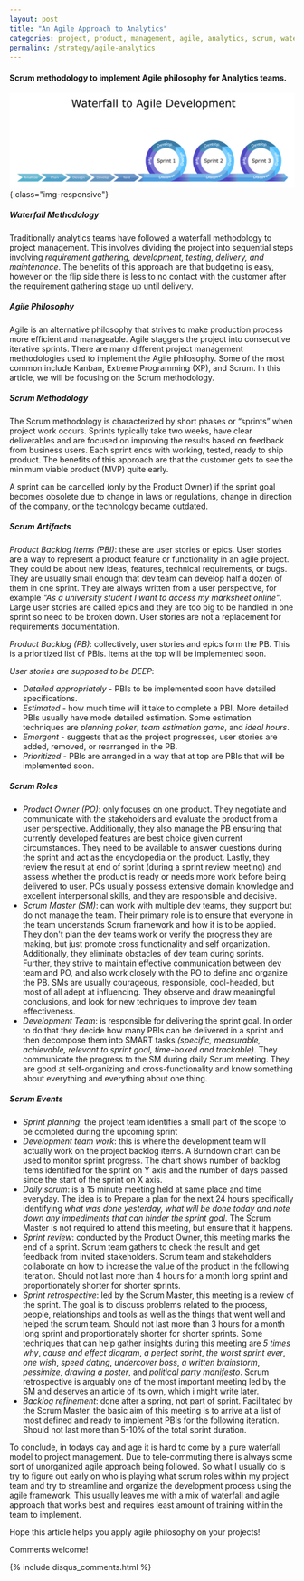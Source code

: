 ```yaml
---
layout: post
title: "An Agile Approach to Analytics"
categories: project, product, management, agile, analytics, scrum, waterfall, sprint
permalink: /strategy/agile-analytics
---
```

#### Scrum methodology to implement Agile philosophy for Analytics teams. 

![optimizing-retention](/images/strategy/waterfall-to-agile-revised.jpg){:class="img-responsive"}

##### Waterfall Methodology
Traditionally analytics teams have followed a waterfall methodology to project management. This involves dividing the project into sequential steps involving *requirement gathering, development, testing, delivery, and maintenance*. The benefits of this approach are that budgeting is easy, however on the flip side there is less to no contact with the customer after the requirement gathering stage up until delivery. 

##### Agile Philosophy
Agile is an alternative philosophy that strives to make production process more efficient and manageable. Agile staggers the project into consecutive iterative sprints. There are many different project management methodologies used to implement the Agile philosophy. Some of the most common include Kanban, Extreme Programming (XP), and Scrum. In this article, we will be focusing on the Scrum methodology. 

##### Scrum Methodology
The Scrum methodology is characterized by short phases or “sprints” when project work occurs. Sprints typically take two weeks, have clear deliverables and are focused on improving the results based on feedback from business users. Each sprint ends with working, tested, ready to ship product. The benefits of this approach are that the customer gets to see the minimum viable product (MVP) quite early. 

A sprint can be cancelled (only by the Product Owner) if the sprint goal becomes obsolete due to change in laws or regulations, change in direction of the company, or the technology became outdated. 

##### Scrum Artifacts
*Product Backlog Items (PBI)*: these are user stories or epics. User stories are a way to represent a product feature or functionality in an agile project. They could be about new ideas, features, technical requirements, or bugs. They are usually small enough that dev team can develop half a dozen of them in one sprint. They are always written from a user perspective, for example *"As a university student I want to access my marksheet online"*. Large user stories are called epics and they are too big to be handled in one sprint so need to be broken down. User stories are not a replacement for requirements documentation.

*Product Backlog (PB)*: collectively, user stories and epics form the PB. This is a prioritized list of PBIs. Items at the top will be implemented soon. 

*User stories are supposed to be DEEP*: 
- *Detailed appropriately* - PBIs to be implemented soon have detailed specifications. 
- *Estimated* - how much time will it take to complete a PBI. More detailed PBIs usually have mode detailed estimation. Some estimation techniques are *planning poker*, *team estimation game*, and *ideal hours*. 
- *Emergent* - suggests that as the project progresses, user stories are added, removed, or rearranged in the PB. 
- *Prioritized* - PBIs are arranged in a way that at top are PBIs that will be implemented soon.

##### Scrum Roles
- *Product Owner (PO)*: only focuses on one product. They negotiate and communicate with the stakeholders and evaluate the product from a user perspective. Additionally, they also manage the PB ensuring that currently developed features are best choice given current circumstances. They need to be available to answer questions during the sprint and act as the encyclopedia on the product. Lastly, they review the result at end of sprint (during a sprint review meeting) and assess whether the product is ready or needs more work before being delivered to user. POs usually possess extensive domain knowledge and excellent interpersonal skills, and they are responsible and decisive. 
- *Scrum Master (SM)*: can work with multiple dev teams, they support but do not manage the team. Their primary role is to ensure that everyone in the team understands Scrum framework and how it is to be applied. They don't plan the dev teams work or verify the progress they are making, but just promote cross functionality and self organization. Additionally, they eliminate obstacles of dev team during sprints. Further, they strive to maintain effective communication between dev team and PO, and also work closely with the PO to define and organize the PB. SMs are usually courageous, responsible, cool-headed, but most of all adept at influencing. They observe and draw meaningful conclusions, and look for new techniques to improve dev team effectiveness. 
- *Development Team*: is responsible for delivering the sprint goal. In order to do that they decide how many PBIs can be delivered in a sprint and then decompose them into SMART tasks *(specific, measurable, achievable, relevant to sprint goal, time-boxed and trackable)*. They communicate the progress to the SM during daily Scrum meeting. They are good at self-organizing and cross-functionality and know something about everything and everything about one thing. 

##### Scrum Events
- *Sprint planning*: the project team identifies a small part of the scope to be completed during the upcoming sprint
- *Development team work*: this is where the development team will actually work on the project backlog items. A Burndown chart can be used to monitor sprint progress. The chart shows number of backlog items identified for the sprint on Y axis and the number of days passed since the start of the sprint on X axis. 
- *Daily scrum*: is a 15 minute meeting held at same place and time everyday. The idea is to Prepare a plan for the next 24 hours specifically identifying *what was done yesterday, what will be done today and note down any impediments that can hinder the sprint goal*. The Scrum Master is not required to attend this meeting, but ensure that it happens. 
- *Sprint review*: conducted by the Product Owner, this meeting marks the end of a sprint. Scrum team gathers to check the result and get feedback from invited stakeholders. Scrum team and stakeholders collaborate on how to increase the value of the product in the following iteration. Should not last more than 4 hours for a month long sprint and proportionately shorter for shorter sprints. 
- *Sprint retrospective*: led by the Scrum Master, this meeting is a review of the sprint. The goal is to discuss problems related to the process, people, relationships and tools as well as the things that went well and helped the scrum team. Should not last more than 3 hours for a month long sprint and proportionately shorter for shorter sprints. Some techniques that can help gather insights during this meeting are *5 times why*, *cause and effect diagram*, *a perfect sprint*, *the worst sprint ever*, *one wish*, *speed dating*, *undercover boss*, *a written brainstorm*, *pessimize*, *drawing a poster*, and *political party manifesto*. Scrum retrospective is arguably one of the most important meeting led by the SM and deserves an article of its own, which i might write later. 
- *Backlog refinement*: done after a spring, not part of sprint. Facilitated by the Scrum Master, the basic aim of this meeting is to arrive at a list of most defined and ready to implement PBIs for the following iteration. Should not last more than 5-10% of the total sprint duration. 

To conclude, in todays day and age it is hard to come by a pure waterfall model to project management. Due to tele-commuting there is always some sort of unorganized agile approach being followed. So what I usually do is try to figure out early on who is playing what scrum roles within my project team and try to streamline and organize the development process using the agile framework. This usually leaves me with a mix of waterfall and agile approach that works best and requires least amount of training within the team to implement. 

Hope this article helps you apply agile philosophy on your projects!

Comments welcome!

{% include disqus_comments.html %}
